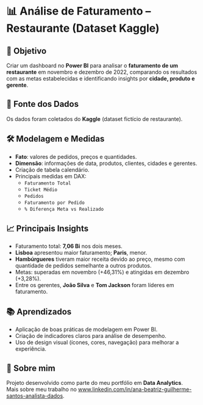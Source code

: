 # 📊 Análise de Faturamento – Restaurante (Dataset Kaggle)

## 🎯 Objetivo
Criar um dashboard no **Power BI** para analisar o **faturamento de um restaurante** em novembro e dezembro de 2022, comparando os resultados com as metas estabelecidas e identificando insights por **cidade, produto e gerente**.

## 📂 Fonte dos Dados
Os dados foram coletados do **Kaggle** (dataset fictício de restaurante).

## 🛠️ Modelagem e Medidas
- **Fato**: valores de pedidos, preços e quantidades.  
- **Dimensão**: informações de data, produtos, clientes, cidades e gerentes.  
- Criação de tabela calendário.  
- Principais medidas em DAX:
  - `Faturamento Total`
  - `Ticket Médio`
  - `Pedidos`
  - `Faturamento por Pedido`
  - `% Diferença Meta vs Realizado`

## 📈 Principais Insights
- Faturamento total: **7,06 Bi** nos dois meses.  
- **Lisboa** apresentou maior faturamento; **Paris**, menor.  
- **Hambúrgueres** tiveram maior receita devido ao preço, mesmo com quantidade de pedidos semelhante a outros produtos.  
- Metas: superadas em novembro (+46,31%) e atingidas em dezembro (+3,28%).  
- Entre os gerentes, **João Silva** e **Tom Jackson** foram líderes em faturamento.  

## 📚 Aprendizados
- Aplicação de boas práticas de modelagem em Power BI.  
- Criação de indicadores claros para análise de desempenho.  
- Uso de design visual (ícones, cores, navegação) para melhorar a experiência.  

## 🔗 Sobre mim
Projeto desenvolvido como parte do meu portfólio em **Data Analytics**.  
Mais sobre meu trabalho no www.linkedin.com/in/ana-beatriz-guilherme-santos-analista-dados.
